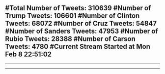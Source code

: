 #Total Number of Tweets: 310639 
#Number of Trump Tweets: 106601
#Number of Clinton Tweets: 68072
#Number of Cruz Tweets: 54847
#Number of Sanders Tweets: 47953
#Number of Rubio Tweets: 28388
#Number of Carson Tweets: 4780
#Current Stream Started at Mon Feb  8 22:51:02
---
---
---

